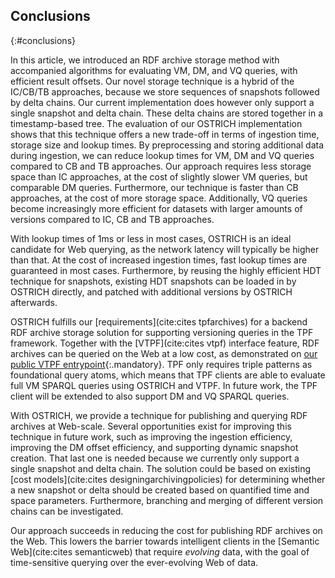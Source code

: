 ## Conclusions
{:#conclusions}

In this article, we introduced an RDF archive storage method with accompanied algorithms for evaluating VM, DM, and VQ queries,
with efficient result offsets.
Our novel storage technique is a hybrid of the IC/CB/TB approaches, because we store sequences of snapshots followed by delta chains.
Our current implementation does however only support a single snapshot and delta chain.
These delta chains are stored together in a timestamp-based tree.
The evaluation of our OSTRICH implementation shows that this technique offers a new trade-off in terms of ingestion time, storage size and lookup times.
By preprocessing and storing additional data during ingestion, we can reduce lookup times for VM, DM and VQ queries compared to CB and TB approaches.
Our approach requires less storage space than IC approaches, at the cost of slightly slower VM queries, but comparable DM queries.
Furthermore, our technique is faster than CB approaches, at the cost of more storage space.
Additionally, VQ queries become increasingly more efficient for datasets with larger amounts of versions compared to IC, CB and TB approaches.

With lookup times of 1ms or less in most cases, OSTRICH is an ideal candidate for Web querying,
as the network latency will typically be higher than that.
At the cost of increased ingestion times, fast lookup times are guaranteed in most cases.
Furthermore, by reusing the highly efficient HDT technique for snapshots,
existing HDT snapshots can be loaded in by OSTRICH directly, and patched with additional versions by OSTRICH afterwards.

OSTRICH fulfills our [requirements](cite:cites tpfarchives) for a backend RDF archive storage solution
for supporting versioning queries in the TPF framework.
Together with the [VTPF](cite:cites vtpf) interface feature, RDF archives can be queried on the Web at a low cost,
as demonstrated on [our public VTPF entrypoint](http://versioned.linkeddatafragments.org/bear){:.mandatory}.
TPF only requires triple patterns as foundational query atoms,
which means that TPF clients are able to evaluate full VM SPARQL queries using OSTRICH and VTPF.
In future work, the TPF client will be extended to also support DM and VQ SPARQL queries.

With OSTRICH, we provide a technique for publishing and querying RDF archives at Web-scale.
Several opportunities exist for improving this technique in future work,
such as improving the ingestion efficiency, improving the DM offset efficiency,
and supporting dynamic snapshot creation.
That last one is needed because we currently only support a single snapshot and delta chain.
The solution could be based on existing
[cost models](cite:cites designingarchivingpolicies) for determining whether a new snapshot or delta
should be created based on quantified time and space parameters.
Furthermore, branching and merging of different version chains can be investigated.

Our approach succeeds in reducing the cost for publishing RDF archives on the Web.
This lowers the barrier towards intelligent clients in the [Semantic Web](cite:cites semanticweb) that require *evolving* data,
with the goal of time-sensitive querying over the ever-evolving Web of data.
